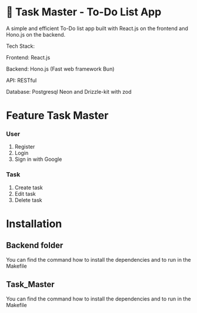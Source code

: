 # 📝 Task Master - To-Do List App
A simple and efficient To-Do list app built with React.js on the frontend and Hono.js on the backend.


Tech Stack: 

Frontend: React.js

Backend: Hono.js (Fast web framework Bun)

API: RESTful

Database: Postgresql Neon and Drizzle-kit with zod

# Feature Task Master
### User
1. Register
2. Login
3. Sign in with Google
### Task
1. Create task
2. Edit task
3. Delete task

# Installation

## Backend folder

You can find the command how to install the dependencies and to run in the Makefile

## Task_Master

You can find the command how to install the dependencies and to run in the Makefile 
